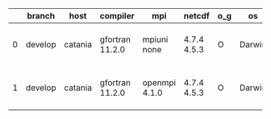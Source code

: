 |    | branch   | host    | compiler        | mpi           | netcdf      | o_g   | os     | build   |   u_pass |   u_fail |   s_pass |   s_fail |   e_pass |   e_fail |   nuopc_pass |   nuopc_fail | artifacts_hash                                                                                                                                             | modified                  |
|----|----------|---------|-----------------|---------------|-------------|-------|--------|---------|----------|----------|----------|----------|----------|----------|--------------|--------------|------------------------------------------------------------------------------------------------------------------------------------------------------------|---------------------------|
|  0 | develop  | catania | gfortran 11.2.0 | mpiuni none   | 4.7.4 4.5.3 | O     | Darwin | pass    |    12131 |        4 |        8 |        0 |       43 |        0 |            0 |           50 | [artifacts](https://github.com/esmf-org/esmf-test-artifacts/tree/8b6f1be05b977ba192482d3eb9d236b310b00b8e/develop/catania/gfortran/11.2.0/O/mpiuni/none)   | 2022-04-14 16:50:48 -0600 |
|  1 | develop  | catania | gfortran 11.2.0 | openmpi 4.1.0 | 4.7.4 4.5.3 | O     | Darwin | pass    |    13507 |      154 |       41 |        8 |       80 |        0 |           45 |            5 | [artifacts](https://github.com/esmf-org/esmf-test-artifacts/tree/d42522abce0645f8d6361c2e8ab39c0618932faa/develop/catania/gfortran/11.2.0/O/openmpi/4.1.0) | 2022-04-14 16:25:18 -0600 |